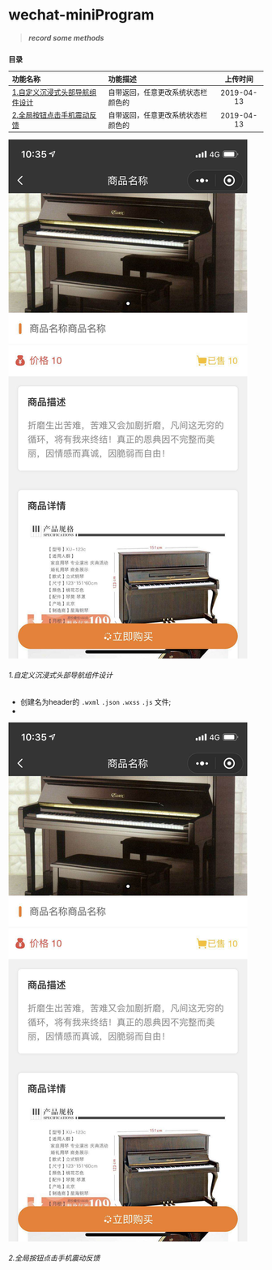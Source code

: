 # wechat-miniProgram
> ##### record some methods
**目录**

|功能名称          |功能描述        |上传时间        |
| :-------------|:-------------|:-------------:|
|[1.自定义沉浸式头部导航组件设计](#1.自定义沉浸式头部导航组件设计)|自带返回，任意更改系统状态栏颜色的|2019-04-13|
|[2.全局按钮点击手机震动反馈](#2.全局按钮点击手机震动反馈)|自带返回，任意更改系统状态栏颜色的|2019-04-13|
![img](img/01.jpg)

###### 1.自定义沉浸式头部导航组件设计

* 创建名为header的 `.wxml` `.json` `.wxss` `.js` 文件;
* 

![img](img/01.jpg)
###### 2.全局按钮点击手机震动反馈